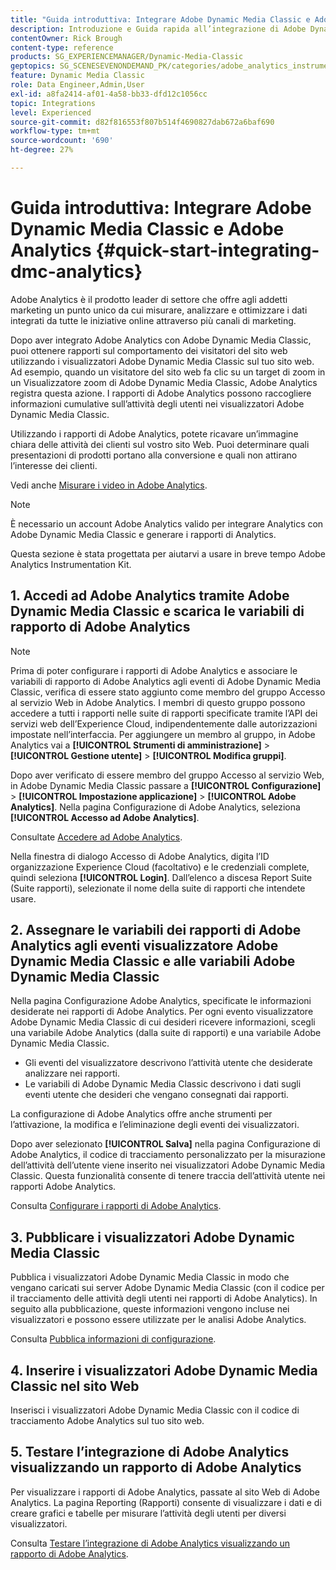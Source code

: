 ```yaml
---
title: "Guida introduttiva: Integrare Adobe Dynamic Media Classic e Adobe Analytics"
description: Introduzione e Guida rapida all’integrazione di Adobe Dynamic Media Classic e Adobe Analytics per aiutarti a iniziare subito a utilizzare il prodotto.
contentOwner: Rick Brough
content-type: reference
products: SG_EXPERIENCEMANAGER/Dynamic-Media-Classic
geptopics: SG_SCENESEVENONDEMAND_PK/categories/adobe_analytics_instrumentation_kit
feature: Dynamic Media Classic
role: Data Engineer,Admin,User
exl-id: a8fa2414-af01-4a58-bb33-dfd12c1056cc
topic: Integrations
level: Experienced
source-git-commit: d82f816553f807b514f4690827dab672a6baf690
workflow-type: tm+mt
source-wordcount: '690'
ht-degree: 27%

---
```


# Guida introduttiva: Integrare Adobe Dynamic Media Classic e Adobe Analytics {#quick-start-integrating-dmc-analytics}

Adobe Analytics è il prodotto leader di settore che offre agli addetti marketing un punto unico da cui misurare, analizzare e ottimizzare i dati integrati da tutte le iniziative online attraverso più canali di marketing.

Dopo aver integrato Adobe Analytics con Adobe Dynamic Media Classic, puoi ottenere rapporti sul comportamento dei visitatori del sito web utilizzando i visualizzatori Adobe Dynamic Media Classic sul tuo sito web. Ad esempio, quando un visitatore del sito web fa clic su un target di zoom in un Visualizzatore zoom di Adobe Dynamic Media Classic, Adobe Analytics registra questa azione. I rapporti di Adobe Analytics possono raccogliere informazioni cumulative sull’attività degli utenti nei visualizzatori Adobe Dynamic Media Classic.

Utilizzando i rapporti di Adobe Analytics, potete ricavare un’immagine chiara delle attività dei clienti sul vostro sito Web. Puoi determinare quali presentazioni di prodotti portano alla conversione e quali non attirano l’interesse dei clienti.

Vedi anche [Misurare i video in Adobe Analytics](https://experienceleague.adobe.com/docs/media-analytics/using/media-overview.html).

>[!NOTE]
>
>È necessario un account Adobe Analytics valido per integrare Analytics con Adobe Dynamic Media Classic e generare i rapporti di Analytics.

Questa sezione è stata progettata per aiutarvi a usare in breve tempo Adobe Analytics Instrumentation Kit.

## 1. Accedi ad Adobe Analytics tramite Adobe Dynamic Media Classic e scarica le variabili di rapporto di Adobe Analytics

>[!NOTE]
>
>Prima di poter configurare i rapporti di Adobe Analytics e associare le variabili di rapporto di Adobe Analytics agli eventi di Adobe Dynamic Media Classic, verifica di essere stato aggiunto come membro del gruppo Accesso al servizio Web in Adobe Analytics. I membri di questo gruppo possono accedere a tutti i rapporti nelle suite di rapporti specificate tramite l’API dei servizi web dell’Experience Cloud, indipendentemente dalle autorizzazioni impostate nell’interfaccia. Per aggiungere un membro al gruppo, in Adobe Analytics vai a **[!UICONTROL Strumenti di amministrazione]** > **[!UICONTROL Gestione utente]** > **[!UICONTROL Modifica gruppi]**.

Dopo aver verificato di essere membro del gruppo Accesso al servizio Web, in Adobe Dynamic Media Classic passare a **[!UICONTROL Configurazione]** > **[!UICONTROL Impostazione applicazione]** > **[!UICONTROL Adobe Analytics]**. Nella pagina Configurazione di Adobe Analytics, seleziona **[!UICONTROL Accesso ad Adobe Analytics]**.

Consultate [Accedere ad Adobe Analytics](log-analytics.md#log_in_to_adobe_analytics).

Nella finestra di dialogo Accesso di Adobe Analytics, digita l’ID organizzazione Experience Cloud (facoltativo) e le credenziali complete, quindi seleziona **[!UICONTROL Login]**. Dall’elenco a discesa Report Suite (Suite rapporti), selezionate il nome della suite di rapporti che intendete usare.

## 2. Assegnare le variabili dei rapporti di Adobe Analytics agli eventi visualizzatore Adobe Dynamic Media Classic e alle variabili Adobe Dynamic Media Classic

Nella pagina Configurazione Adobe Analytics, specificate le informazioni desiderate nei rapporti di Adobe Analytics. Per ogni evento visualizzatore Adobe Dynamic Media Classic di cui desideri ricevere informazioni, scegli una variabile Adobe Analytics (dalla suite di rapporti) e una variabile Adobe Dynamic Media Classic.

* Gli eventi del visualizzatore descrivono l’attività utente che desiderate analizzare nei rapporti.
* Le variabili di Adobe Dynamic Media Classic descrivono i dati sugli eventi utente che desideri che vengano consegnati dai rapporti.

La configurazione di Adobe Analytics offre anche strumenti per l’attivazione, la modifica e l’eliminazione degli eventi dei visualizzatori.

Dopo aver selezionato **[!UICONTROL Salva]** nella pagina Configurazione di Adobe Analytics, il codice di tracciamento personalizzato per la misurazione dell’attività dell’utente viene inserito nei visualizzatori Adobe Dynamic Media Classic. Questa funzionalità consente di tenere traccia dell’attività utente nei rapporti Adobe Analytics.

Consulta [Configurare i rapporti di Adobe Analytics](configuring-analytics-reports.md#configuring_adobe_analytics_reports).

## 3. Pubblicare i visualizzatori Adobe Dynamic Media Classic

Pubblica i visualizzatori Adobe Dynamic Media Classic in modo che vengano caricati sui server Adobe Dynamic Media Classic (con il codice per il tracciamento delle attività degli utenti nei rapporti di Adobe Analytics). In seguito alla pubblicazione, queste informazioni vengono incluse nei visualizzatori e possono essere utilizzate per le analisi Adobe Analytics.

Consulta [Pubblica informazioni di configurazione](publishing-analytics-configuration-information.md#publishing_adobe_analytics_configuration_information).

## 4. Inserire i visualizzatori Adobe Dynamic Media Classic nel sito Web

Inserisci i visualizzatori Adobe Dynamic Media Classic con il codice di tracciamento Adobe Analytics sul tuo sito web.

## 5. Testare l’integrazione di Adobe Analytics visualizzando un rapporto di Adobe Analytics

Per visualizzare i rapporti di Adobe Analytics, passate al sito Web di Adobe Analytics. La pagina Reporting (Rapporti) consente di visualizzare i dati e di creare grafici e tabelle per misurare l’attività degli utenti per diversi visualizzatori.

Consulta [Testare l’integrazione di Adobe Analytics visualizzando un rapporto di Adobe Analytics](testing-integration-viewing-analytics-report.md#testing_the_integration_by_viewing_an_adobe_analytics_report).
